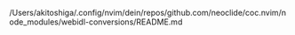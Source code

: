 /Users/akitoshiga/.config/nvim/dein/repos/github.com/neoclide/coc.nvim/node_modules/webidl-conversions/README.md